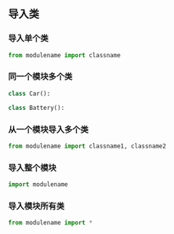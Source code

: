 ## 导入类

### 导入单个类

```python
from modulename import classname
```

### 同一个模块多个类

```python
class Car():

class Battery():

```

### 从一个模块导入多个类

```python
from modulename import classname1, classname2
```

### 导入整个模块

```python
import modulename
```

### 导入模块所有类

```python
from modulename import *
```